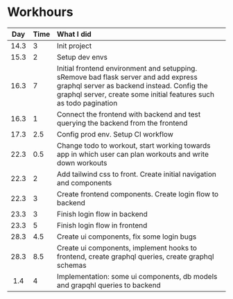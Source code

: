 # Workhours

| Day | Time | What I did  |
| :----:|:-----| :-----|
| 14.3 | 3    | Init project |
| 15.3 | 2    | Setup dev envs |
| 16.3 | 7    | Initial frontend environment and setupping. sRemove bad flask server and add express graphql server as backend instead. Config the graphql server, create some initial features such as todo pagination |
| 16.3 | 1    | Connect the frontend with backend and test querying the backend from the frontend |
| 17.3 | 2.5    | Config prod env. Setup CI workflow |
| 22.3 | 0.5    | Change todo to workout, start working towards app in which user can plan workouts and write down workouts |
| 22.3 | 2    | Add tailwind css to front. Create initial navigation and components |
| 22.3 | 3    | Create frontend components. Create login flow to backend |
| 23.3 | 3    | Finish login flow in backend |
| 23.3 | 5    | Finish login flow in frontend |
| 28.3 | 4.5    | Create ui components, fix some login bugs |
| 28.3 | 8.5    | Create ui components, implement hooks to frontend, create graphql queries, create graphql schemas |
| 1.4 | 4    | Implementation: some ui components, db models and grapqhl queries to backend |